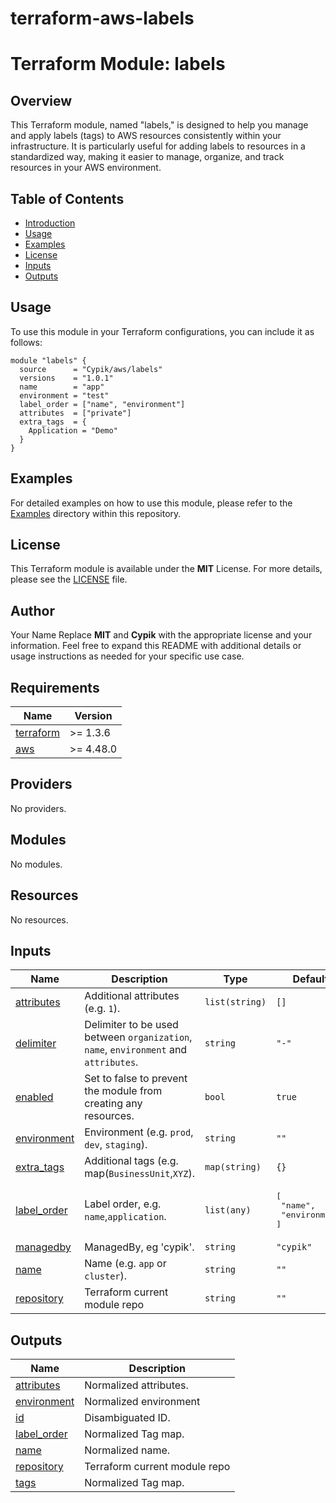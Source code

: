 # terraform-aws-labels
# Terraform Module: labels

## Overview

This Terraform module, named "labels," is designed to help you manage and apply labels (tags) to AWS resources consistently within your infrastructure. It is particularly useful for adding labels to resources in a standardized way, making it easier to manage, organize, and track resources in your AWS environment.

## Table of Contents

- [Introduction](#introduction)
- [Usage](#usage)
- [Examples](#examples)
- [License](#license)
- [Inputs](#inputs)
- [Outputs](#outputs)

## Usage

To use this module in your Terraform configurations, you can include it as follows:

```hcl
module "labels" {
  source      = "Cypik/aws/labels"
  versions    = "1.0.1"
  name        = "app"
  environment = "test"
  label_order = ["name", "environment"]
  attributes  = ["private"]
  extra_tags  = {
    Application = "Demo"
  }
}
```

## Examples
For detailed examples on how to use this module, please refer to the [Examples](https://github.com/cypik/terraform-aws-labels/tree/master/example) directory within this repository.

## License
This Terraform module is available under the **MIT** License. For more details, please see the [LICENSE](https://github.com/cypik/terraform-aws-labels/blob/master/LICENSE) file.

## Author
Your Name
Replace **MIT** and **Cypik** with the appropriate license and your information. Feel free to expand this README with additional details or usage instructions as needed for your specific use case.

<!-- BEGIN_TF_DOCS -->
## Requirements

| Name | Version |
|------|---------|
| <a name="requirement_terraform"></a> [terraform](#requirement\_terraform) | >= 1.3.6 |
| <a name="requirement_aws"></a> [aws](#requirement\_aws) | >= 4.48.0 |

## Providers

No providers.

## Modules

No modules.

## Resources

No resources.

## Inputs

| Name | Description | Type | Default | Required |
|------|-------------|------|---------|:--------:|
| <a name="input_attributes"></a> [attributes](#input\_attributes) | Additional attributes (e.g. `1`). | `list(string)` | `[]` | no |
| <a name="input_delimiter"></a> [delimiter](#input\_delimiter) | Delimiter to be used between `organization`, `name`, `environment` and `attributes`. | `string` | `"-"` | no |
| <a name="input_enabled"></a> [enabled](#input\_enabled) | Set to false to prevent the module from creating any resources. | `bool` | `true` | no |
| <a name="input_environment"></a> [environment](#input\_environment) | Environment (e.g. `prod`, `dev`, `staging`). | `string` | `""` | no |
| <a name="input_extra_tags"></a> [extra\_tags](#input\_extra\_tags) | Additional tags (e.g. map(`BusinessUnit`,`XYZ`). | `map(string)` | `{}` | no |
| <a name="input_label_order"></a> [label\_order](#input\_label\_order) | Label order, e.g. `name`,`application`. | `list(any)` | <pre>[<br>  "name",<br>  "environment"<br>]</pre> | no |
| <a name="input_managedby"></a> [managedby](#input\_managedby) | ManagedBy, eg 'cypik'. | `string` | `"cypik"` | no |
| <a name="input_name"></a> [name](#input\_name) | Name  (e.g. `app` or `cluster`). | `string` | `""` | no |
| <a name="input_repository"></a> [repository](#input\_repository) | Terraform current module repo | `string` | `""` | no |

## Outputs

| Name | Description |
|------|-------------|
| <a name="output_attributes"></a> [attributes](#output\_attributes) | Normalized attributes. |
| <a name="output_environment"></a> [environment](#output\_environment) | Normalized environment |
| <a name="output_id"></a> [id](#output\_id) | Disambiguated ID. |
| <a name="output_label_order"></a> [label\_order](#output\_label\_order) | Normalized Tag map. |
| <a name="output_name"></a> [name](#output\_name) | Normalized name. |
| <a name="output_repository"></a> [repository](#output\_repository) | Terraform current module repo |
| <a name="output_tags"></a> [tags](#output\_tags) | Normalized Tag map. |
<!-- END_TF_DOCS -->